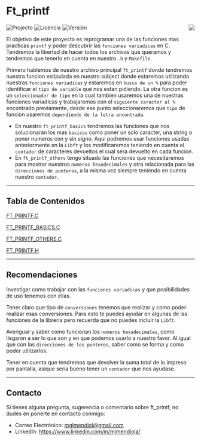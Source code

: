 # Ft_printf

<div>

  ![Projecto](https://img.shields.io/badge/Projecto-Libft-blue)
  ![Licencia](https://img.shields.io/badge/Licencia-MIT-orange)
  ![Versión](https://img.shields.io/badge/Versión-1.0-green)
  <a href="https://github.com/MiMendiola/Ft_printf#ft_printf" >
    <img src="https://img.shields.io/badge/Change_Language-English-purple" align="right">
  </a>

</div>

El objetivo de este proyecto es reprogramar una de las funciones mas practicas `printf` y poder descubrir las `funciones variadicas` en C.
Tendremos la libertad de hacer todos los archivos que queramos y tendremos que tenerlo en cuenta en nuestro `.h` y `Makefile`.

Primero hablemos de nuestro archivo principal `ft_printf` donde tendremos nuestra funcion estipulada en nuestro subject donde estaremos utilizando nuestras `funciones variadicas` y estaremos en `busca de un %` para poder identificar el `tipo de variable` que nos estan pidiendo. La otra funcion es un `seleccionador de tipo` en la cual tambien usaremos una de nuestras funciones variadicas y trabajaremos con el `siguiente caracter al %` encontrado previamente, desde ese punto seleccionaremos que `tipo` de funcion usaremos `dependiendo de la letra encontrada`.

- En nuestro `ft_printf_basics` tendremos las funciones que nos solucionaran los mas `basicos` como poner un solo caracter, una string o poner numeros con y sin signo. Aqui podremos usar funciones usadas anteriormente en la `Libft` y los modificaremos teniendo en cuenta el `contador` de caracteres devueltos el cual sera devuelto en cada funcion.
- En `ft_printf_others` tengo situado las funciones que necesitaremos para mostrar nuestros `numeros hexadecimales` y otra relacionada para las `direcciones de punteros`, a la misma vez siempre teniendo en cuenta nuestro `contador`.

---

## Tabla de Contenidos

[FT_PRINTF.C](../ft_printf.c)

[FT_PRINTF_BASICS.C](../ft_printf_basics.c)

[FT_PRINTF_OTHERS.C](../ft_printf_others.c)

[FT_PRINTF.H](../ft_printf.h)

---

## Recomendaciones

Investigar como trabajar con las `funciones variadicas` y que posibilidades de uso tenemos con ellas.

Tener claro que tipo de `conversiones` tenemos que realizar y como poder realizar esas conversiones. Para esto te puedes ayudar en algunas de las funciones de la libreria pero recuerda que no puedes incluir la `Libft`.

Averiguar y saber como funcionan los `numeros hexadecimales`, como llegaron a ser lo que son y en que podemos usarlo a nuestro favor. Al igual que con las `direcciones de los punteros`, saber como se forma y como poder utilizarlos.

Tener en cuenta que tendremos que devolver la suma total de lo impreso por pantalla, asique seria bueno tener un `contador` que nos ayudase.

---

## Contacto

Si tienes alguna pregunta, sugerencia o comentario sobre ft_printf, no dudes en ponerte en contacto conmigo:

- Correo Electrónico: <a href="mailto:mglmendiol@gmail.com" style="text-decoration: none; color:#fff">mglmendiol@gmail.com</a>
- LinkedIn: <a href="https://www.linkedin.com/in/mimendiola/" style="text-decoration: none; color:#fff !important;">https://www.linkedin.com/in/mimendiola/</a>
